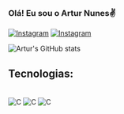### Olá! Eu sou o Artur Nunes✌️

[![Instagram](https://img.shields.io/badge/Instagram-E4405F?style=for-the-badge&logo=instagram&logoColor=white)](https://www.instagram.com/arturnunes.s/)
[![Instagram](https://img.shields.io/badge/LinkedIn-0077B5?style=for-the-badge&logo=linkedin&logoColor=white)](https://www.linkedin.com/in/artur-nunes-299415328/)

![Artur's GitHub stats](https://github-readme-stats.vercel.app/api?username=NunesArtur06&show_icons=true&theme=radical)

## Tecnologias:

<div style="display : inline_blpck"><br/>
    <img align="center" alt="C" src="https://img.shields.io/badge/C-00599C?style=for-the-badge&logo=c&logoColor=white">
    <img align="center" alt="C" src="https://img.shields.io/badge/C%2B%2B-00599C?style=for-the-badge&logo=c%2B%2B&logoColor=white">
    <img align="center" alt="C" src="https://img.shields.io/badge/Python-3776AB?style=for-the-badge&logo=python&logoColor=white">
</div>
